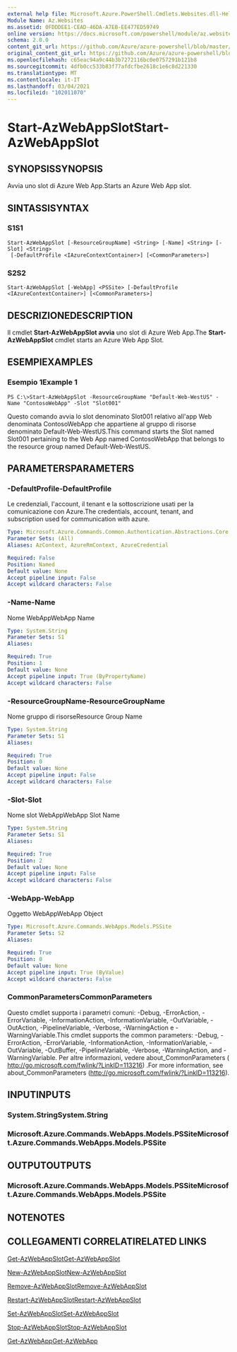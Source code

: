 ```yaml
---
external help file: Microsoft.Azure.PowerShell.Cmdlets.Websites.dll-Help.xml
Module Name: Az.Websites
ms.assetid: 0FDDDEE1-CEAD-46DA-A7EB-EE477ED59749
online version: https://docs.microsoft.com/powershell/module/az.websites/start-azwebappslot
schema: 2.0.0
content_git_url: https://github.com/Azure/azure-powershell/blob/master/src/Websites/Websites/help/Start-AzWebAppSlot.md
original_content_git_url: https://github.com/Azure/azure-powershell/blob/master/src/Websites/Websites/help/Start-AzWebAppSlot.md
ms.openlocfilehash: c65eac94a9c44b3b7272116bc0e0757291b121b8
ms.sourcegitcommit: 4dfb0cc533b83f77afdcfbe2618c1e6c8d221330
ms.translationtype: MT
ms.contentlocale: it-IT
ms.lasthandoff: 03/04/2021
ms.locfileid: "102011070"
---
```

# <span data-ttu-id="57562-101">Start-AzWebAppSlot</span><span class="sxs-lookup"><span data-stu-id="57562-101">Start-AzWebAppSlot</span></span>

## <span data-ttu-id="57562-102">SYNOPSIS</span><span class="sxs-lookup"><span data-stu-id="57562-102">SYNOPSIS</span></span>
<span data-ttu-id="57562-103">Avvia uno slot di Azure Web App.</span><span class="sxs-lookup"><span data-stu-id="57562-103">Starts an Azure Web App slot.</span></span>

## <span data-ttu-id="57562-104">SINTASSI</span><span class="sxs-lookup"><span data-stu-id="57562-104">SYNTAX</span></span>

### <span data-ttu-id="57562-105">S1</span><span class="sxs-lookup"><span data-stu-id="57562-105">S1</span></span>
```
Start-AzWebAppSlot [-ResourceGroupName] <String> [-Name] <String> [-Slot] <String>
 [-DefaultProfile <IAzureContextContainer>] [<CommonParameters>]
```

### <span data-ttu-id="57562-106">S2</span><span class="sxs-lookup"><span data-stu-id="57562-106">S2</span></span>
```
Start-AzWebAppSlot [-WebApp] <PSSite> [-DefaultProfile <IAzureContextContainer>] [<CommonParameters>]
```

## <span data-ttu-id="57562-107">DESCRIZIONE</span><span class="sxs-lookup"><span data-stu-id="57562-107">DESCRIPTION</span></span>
<span data-ttu-id="57562-108">Il cmdlet **Start-AzWebAppSlot avvia** uno slot di Azure Web App.</span><span class="sxs-lookup"><span data-stu-id="57562-108">The **Start-AzWebAppSlot** cmdlet starts an Azure Web App Slot.</span></span>

## <span data-ttu-id="57562-109">ESEMPI</span><span class="sxs-lookup"><span data-stu-id="57562-109">EXAMPLES</span></span>

### <span data-ttu-id="57562-110">Esempio 1</span><span class="sxs-lookup"><span data-stu-id="57562-110">Example 1</span></span>
```
PS C:\>Start-AzWebAppSlot -ResourceGroupName "Default-Web-WestUS" -Name "ContosoWebApp" -Slot "Slot001"
```

<span data-ttu-id="57562-111">Questo comando avvia lo slot denominato Slot001 relativo all'app Web denominata ContosoWebApp che appartiene al gruppo di risorse denominato Default-Web-WestUS.</span><span class="sxs-lookup"><span data-stu-id="57562-111">This command starts the Slot named Slot001 pertaining to the Web App named ContosoWebApp that belongs to the resource group named Default-Web-WestUS.</span></span>

## <span data-ttu-id="57562-112">PARAMETERS</span><span class="sxs-lookup"><span data-stu-id="57562-112">PARAMETERS</span></span>

### <span data-ttu-id="57562-113">-DefaultProfile</span><span class="sxs-lookup"><span data-stu-id="57562-113">-DefaultProfile</span></span>
<span data-ttu-id="57562-114">Le credenziali, l'account, il tenant e la sottoscrizione usati per la comunicazione con Azure.</span><span class="sxs-lookup"><span data-stu-id="57562-114">The credentials, account, tenant, and subscription used for communication with azure.</span></span>

```yaml
Type: Microsoft.Azure.Commands.Common.Authentication.Abstractions.Core.IAzureContextContainer
Parameter Sets: (All)
Aliases: AzContext, AzureRmContext, AzureCredential

Required: False
Position: Named
Default value: None
Accept pipeline input: False
Accept wildcard characters: False
```

### <span data-ttu-id="57562-115">-Name</span><span class="sxs-lookup"><span data-stu-id="57562-115">-Name</span></span>
<span data-ttu-id="57562-116">Nome WebApp</span><span class="sxs-lookup"><span data-stu-id="57562-116">WebApp Name</span></span>

```yaml
Type: System.String
Parameter Sets: S1
Aliases:

Required: True
Position: 1
Default value: None
Accept pipeline input: True (ByPropertyName)
Accept wildcard characters: False
```

### <span data-ttu-id="57562-117">-ResourceGroupName</span><span class="sxs-lookup"><span data-stu-id="57562-117">-ResourceGroupName</span></span>
<span data-ttu-id="57562-118">Nome gruppo di risorse</span><span class="sxs-lookup"><span data-stu-id="57562-118">Resource Group Name</span></span>

```yaml
Type: System.String
Parameter Sets: S1
Aliases:

Required: True
Position: 0
Default value: None
Accept pipeline input: False
Accept wildcard characters: False
```

### <span data-ttu-id="57562-119">-Slot</span><span class="sxs-lookup"><span data-stu-id="57562-119">-Slot</span></span>
<span data-ttu-id="57562-120">Nome slot WebApp</span><span class="sxs-lookup"><span data-stu-id="57562-120">WebApp Slot Name</span></span>

```yaml
Type: System.String
Parameter Sets: S1
Aliases:

Required: True
Position: 2
Default value: None
Accept pipeline input: False
Accept wildcard characters: False
```

### <span data-ttu-id="57562-121">-WebApp</span><span class="sxs-lookup"><span data-stu-id="57562-121">-WebApp</span></span>
<span data-ttu-id="57562-122">Oggetto WebApp</span><span class="sxs-lookup"><span data-stu-id="57562-122">WebApp Object</span></span>

```yaml
Type: Microsoft.Azure.Commands.WebApps.Models.PSSite
Parameter Sets: S2
Aliases:

Required: True
Position: 0
Default value: None
Accept pipeline input: True (ByValue)
Accept wildcard characters: False
```

### <span data-ttu-id="57562-123">CommonParameters</span><span class="sxs-lookup"><span data-stu-id="57562-123">CommonParameters</span></span>
<span data-ttu-id="57562-124">Questo cmdlet supporta i parametri comuni: -Debug, -ErrorAction, -ErrorVariable, -InformationAction, -InformationVariable, -OutVariable, -OutAction, -PipelineVariable, -Verbose, -WarningAction e -WarningVariable.</span><span class="sxs-lookup"><span data-stu-id="57562-124">This cmdlet supports the common parameters: -Debug, -ErrorAction, -ErrorVariable, -InformationAction, -InformationVariable, -OutVariable, -OutBuffer, -PipelineVariable, -Verbose, -WarningAction, and -WarningVariable.</span></span> <span data-ttu-id="57562-125">Per altre informazioni, vedere about_CommonParameters ( http://go.microsoft.com/fwlink/?LinkID=113216) .</span><span class="sxs-lookup"><span data-stu-id="57562-125">For more information, see about_CommonParameters (http://go.microsoft.com/fwlink/?LinkID=113216).</span></span>

## <span data-ttu-id="57562-126">INPUT</span><span class="sxs-lookup"><span data-stu-id="57562-126">INPUTS</span></span>

### <span data-ttu-id="57562-127">System.String</span><span class="sxs-lookup"><span data-stu-id="57562-127">System.String</span></span>

### <span data-ttu-id="57562-128">Microsoft.Azure.Commands.WebApps.Models.PSSite</span><span class="sxs-lookup"><span data-stu-id="57562-128">Microsoft.Azure.Commands.WebApps.Models.PSSite</span></span>

## <span data-ttu-id="57562-129">OUTPUT</span><span class="sxs-lookup"><span data-stu-id="57562-129">OUTPUTS</span></span>

### <span data-ttu-id="57562-130">Microsoft.Azure.Commands.WebApps.Models.PSSite</span><span class="sxs-lookup"><span data-stu-id="57562-130">Microsoft.Azure.Commands.WebApps.Models.PSSite</span></span>

## <span data-ttu-id="57562-131">NOTE</span><span class="sxs-lookup"><span data-stu-id="57562-131">NOTES</span></span>

## <span data-ttu-id="57562-132">COLLEGAMENTI CORRELATI</span><span class="sxs-lookup"><span data-stu-id="57562-132">RELATED LINKS</span></span>

[<span data-ttu-id="57562-133">Get-AzWebAppSlot</span><span class="sxs-lookup"><span data-stu-id="57562-133">Get-AzWebAppSlot</span></span>](./Get-AzWebAppSlot.md)

[<span data-ttu-id="57562-134">New-AzWebAppSlot</span><span class="sxs-lookup"><span data-stu-id="57562-134">New-AzWebAppSlot</span></span>](./New-AzWebAppSlot.md)

[<span data-ttu-id="57562-135">Remove-AzWebAppSlot</span><span class="sxs-lookup"><span data-stu-id="57562-135">Remove-AzWebAppSlot</span></span>](./Remove-AzWebAppSlot.md)

[<span data-ttu-id="57562-136">Restart-AzWebAppSlot</span><span class="sxs-lookup"><span data-stu-id="57562-136">Restart-AzWebAppSlot</span></span>](./Restart-AzWebAppSlot.md)

[<span data-ttu-id="57562-137">Set-AzWebAppSlot</span><span class="sxs-lookup"><span data-stu-id="57562-137">Set-AzWebAppSlot</span></span>](./Set-AzWebAppSlot.md)

[<span data-ttu-id="57562-138">Stop-AzWebAppSlot</span><span class="sxs-lookup"><span data-stu-id="57562-138">Stop-AzWebAppSlot</span></span>](./Stop-AzWebAppSlot.md)

[<span data-ttu-id="57562-139">Get-AzWebApp</span><span class="sxs-lookup"><span data-stu-id="57562-139">Get-AzWebApp</span></span>](./Get-AzWebApp.md)
